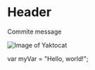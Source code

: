 # Header

Commite message

![Image of Yaktocat](https://octodex.github.com/images/yaktocat.png)

var myVar = "Hello, world!";
